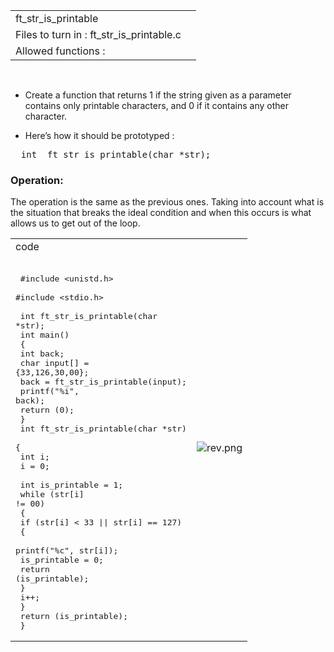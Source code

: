 |||
|:--|:--|
|ft_str_is_printable||
|Files to turn in : ft_str_is_printable.c||
|Allowed functions : ||

<br>



-  Create a function that returns 1 if the string given as a parameter contains only
printable characters, and 0 if it contains any other character.

- Here’s how it should be prototyped :

<pre>  int	ft_str_is_printable(char *str);</pre> 

### Operation:

The operation is the same as the previous ones. Taking into account what is the situation that breaks the ideal condition and when this occurs is what allows us to get out of the loop.



|||
|:-|:-|
|code||
|<pre> <br> #include <unistd.h><br> #include <stdio.h><br> <br> int    ft_str_is_printable(char *str);<br> int main()<br> {<br>   int back;<br>   char input[] = {33,126,30,00};<br>   back = ft_str_is_printable(input);<br>   printf("%i", back);<br>   return (0);<br> }<br> int    ft_str_is_printable(char *str)<br> {<br>   int i;<br>   i = 0;<br>     <br>   int is_printable = 1;<br>   while (str[i] != 00)<br>   {<br>     if (str[i] < 33 \|\| str[i] == 127)<br>     {<br>       printf("%c", str[i]);<br>       is_printable = 0;<br>       return (is_printable);<br>     }<br>   i++;<br>   }<br>   return (is_printable);<br> } </pre> |![rev.png](print_alphabet.png)|
